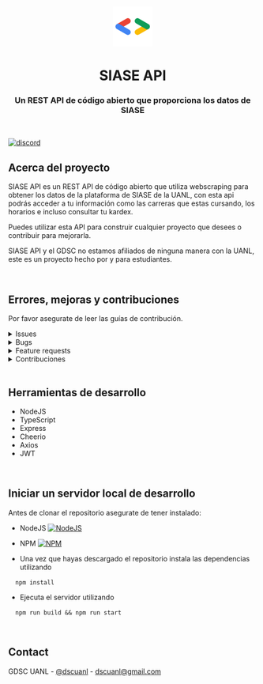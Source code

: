 
<br />
<p align="center">
    <img src="./assets/logo.png" alt="Logo" width="80" height="80">

  <h1 align="center">SIASE API</h1>

  <h3 align="center">
   Un REST API de código abierto que proporciona los datos de SIASE
    <br />
  </h3>
</p>


<br>

[![discord](https://img.shields.io/discord/761984010170794015)](https://discord.gg/ZS52h7HKKJ)

<!-- ABOUT THE PROJECT -->

## Acerca del proyecto

SIASE API es un REST API de código abierto que utiliza webscraping para obtener los datos de la plataforma de SIASE de la UANL, con esta api podrás acceder a tu información como las carreras que estas cursando, los horarios e incluso consultar tu kardex.

Puedes utilizar esta API para construir cualquier proyecto que desees o contribuir para mejorarla.

SIASE API y el GDSC no estamos afiliados de ninguna manera con la UANL, este es un proyecto hecho por y para estudiantes.

<br>

## Errores, mejoras y contribuciones

Por favor asegurate de leer las guías de contribución.

<details><summary>Issues</summary>

1. **Antes de reportar un issue por favor echa un vistazo a los [issues](https://github.com/GDSC-UANL/siase-api/issues) abiertos.**
2. Si tienes alguna duda puedes preguntar en nuestro [Discord](https://discord.gg/ZS52h7HKKJ)

</details>

<details><summary>Bugs</summary>

* Incluye los pasos para reproducir
* Incluye screenshots si es necesario 

</details>

<details><summary>Feature requests</summary>

* Escribe una explicación detallada, donde se menciona que es lo que se debería de hacer y como.
* Incluye screenshots si es necesario 
* Ten en cuenta que estamos limitados a las capacidades de la plataforma de SIASE

</details>

<details><summary>Contribuciones</summary>

Por favor mira nuestro apartado de [contribuciones](https://github.com/GDSC-UANL/siase-api/blob/master/contributing.md)

</details>

<br>

## Herramientas de desarrollo

- NodeJS
- TypeScript
- Express
- Cheerio
- Axios
- JWT

<!-- GETTING STARTED -->
<br>

## Iniciar un servidor local de desarrollo
Antes de clonar el repositorio asegurate de tener instalado:

- NodeJS [![NodeJS](https://img.shields.io/badge/NodeJS-v14.15.6-green)](https://nodejs.org/es/)
- NPM [![NPM](https://img.shields.io/npm/v/npm)](https://nodejs.org/es/)


- Una vez que hayas descargado el repositorio instala las dependencias utilizando

```
  npm install
```

- Ejecuta el servidor utilizando

```
  npm run build && npm run start
```


<!-- CONTACT -->
<br>

## Contact

GDSC UANL - [@dscuanl](https://twitter.com/gdscuanl) - dscuanl@gmail.com
